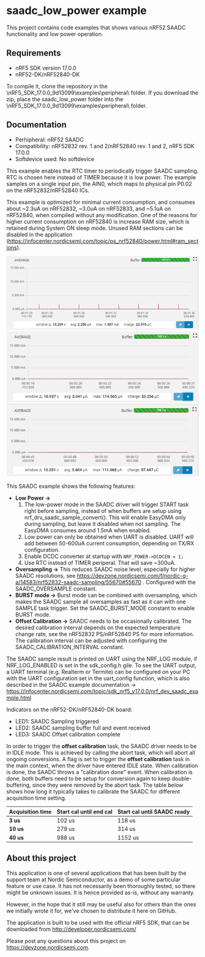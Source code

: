 saadc_low_power example
==================

 This project contains code examples that shows various nRF52 SAADC functionality and low power operation.
 
Requirements
------------
- nRF5 SDK version 17.0.0
- nRF52-DK/nRF52840-DK

To compile it, clone the repository in the \nRF5_SDK_17.0.0_9d13099\examples\peripheral\ folder. If you download the zip, place the saadc_low_power folder into the \nRF5_SDK_17.0.0_9d13099\examples\peripheral\ folder.

Documentation
-----------------
- Perhipheral: nRF52 SAADC
- Compatibility: nRF52832 rev. 1 and 2/nRF52840 rev. 1 and 2, nRF5 SDK 17.0.0
- Softdevice used: No softdevice
  
This example enables the RTC timer to periodically trigger SAADC sampling. RTC is chosen here instead of TIMER because it is low power. The example samples on a single input pin, the AIN0, which maps to physical pin P0.02 on the nRF52832/nRF52840 ICs.

This example is optimized for minimal current consumption, and consumes about ~2.3uA on nRF52832, ~3.0uA on nRF52833, and ~5.1uA on nRF52840, when compiled without any modification. One of the reasons for higher current consumption on nRF52840 is increase RAM size, which is retained during System ON sleep mode. Unused RAM sections can be disabled in the application (https://infocenter.nordicsemi.com/topic/ps_nrf52840/power.html#ram_sections).

![Average current consumption on nRF52832 DK](img/nrf52832_average_current.png)
![Average current consumption on nRF52833 DK](img/nrf52833_average_current.png)
![Average current consumption on nRF52840 DK](img/nrf52840_average_current.png)

This SAADC example shows the following features:
- **Low Power ->**    
    1) The low-power mode in the SAADC driver will trigger START task right before sampling, instead of when buffers are setup using nrf_drv_saadc_sample_convert(). This will enable EasyDMA only during sampling, but leave it disabled when not sampling. The EasyDMA consumes around 1.5mA when enabled.    
    2) Low power can only be obtained when UART is disabled. UART will add between 50-600uA current consumption, depending on TX/RX configuration.  
    3) Enable DCDC converter at startup with `NRF_POWER->DCDCEN = 1;`  
    4) Use RTC instead of TIMER periperal. That will save ~300uA.
- **Oversampling ->** This reduces SAADC noise level, especially for higher SAADC resolutions, see https://devzone.nordicsemi.com/f/nordic-q-a/14583/nrf52832-saadc-sampling/55670#55670 . Configured with the SAADC_OVERSAMPLE constant.
- **BURST mode ->** Burst mode can be combined with oversampling, which makes the SAADC sample all oversamples as fast as it can with one SAMPLE task trigger. Set the SAADC_BURST_MODE constant to enable BURST mode.
- **Offset Calibration ->** SAADC needs to be occasionally calibrated. The desired calibration interval depends on the expected temperature change rate, see the nRF52832 PS/nRF52840 PS for more information. The calibration interval can be adjusted with configuring the SAADC_CALIBRATION_INTERVAL constant.

The SAADC sample result is printed on UART using the NRF_LOG module, if NRF_LOG_ENABLED is set in the sdk_config.h gile. To see the UART output, a UART terminal (e.g. Realterm or Termite) can be configured on your PC with the UART configuration set in the uart_config function, which is also described in the SAADC example documentation -> https://infocenter.nordicsemi.com/topic/sdk_nrf5_v17.0.0/nrf_dev_saadc_example.html
  
Indicators on the nRF52-DK/nRF52840-DK board:
- LED1: SAADC Sampling triggered 
- LED2: SAADC sampling buffer full and event received
- LED3: SAADC Offset calibration complete

In order to trigger the **offset calibration** task, the SAADC driver needs to be in IDLE mode. This is achieved by calling the abort task, which will abort all ongoing conversions. A flag is set to trigger the **offset calibration** task in the main context, when the driver have entered IDLE state. When calibration is done, the SAADC throws a "calibration done" event. When calibration is done, both buffers need to be setup for conversion again to keep double-buffering, since they were removed by the abort task. The table below shows how long it typically takes to calibrate the SAADC for different acquisition time setting.

Acquisition time | Start cal until end cal | Start cal until SAADC ready
--------- | --------- | ---------
**3 us** | 102 us | 118 us
**10 us** | 279 us | 314 us
**40 us** | 988 us | 1152 us

About this project
------------------
This application is one of several applications that has been built by the support team at Nordic Semiconductor, as a demo of some particular feature or use case. It has not necessarily been thoroughly tested, so there might be unknown issues. It is hence provided as-is, without any warranty. 

However, in the hope that it still may be useful also for others than the ones we initially wrote it for, we've chosen to distribute it here on GitHub. 

The application is built to be used with the official nRF5 SDK, that can be downloaded from http://developer.nordicsemi.com/

Please post any questions about this project on https://devzone.nordicsemi.com.
